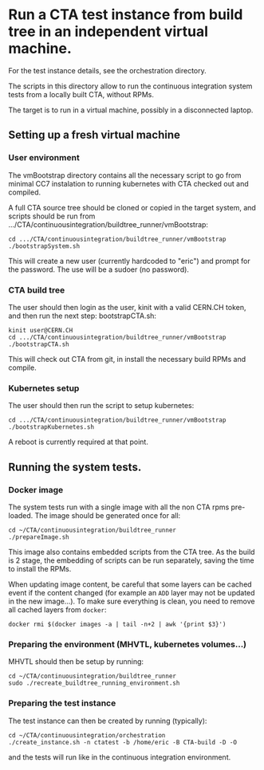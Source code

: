 # Run a CTA test instance from build tree in an independent virtual machine.

For the test instance details, see the orchestration directory.

The scripts in this directory allow to run the continuous integration system tests from a locally built CTA, without RPMs.

The target is to run in a virtual machine, possibly in a disconnected laptop.

## Setting up a fresh virtual machine

### User environment

The vmBootstrap directory contains all the necessary script to go from minimal CC7 instalation to running kubernetes with CTA checked out and compiled.

A full CTA source tree should be cloned or copied in the target system, and scripts should be run from .../CTA/continuousintegration/buildtree_runner/vmBootstrap:

```
cd .../CTA/continuousintegration/buildtree_runner/vmBootstrap
./bootstrapSystem.sh
```

This will create a new user (currently hardcoded to "eric") and prompt for the password. The use will be a sudoer (no password).

### CTA build tree

The user should then login as the user, kinit with a valid CERN.CH token, and then run the next step: bootstrapCTA.sh:
```
kinit user@CERN.CH
cd .../CTA/continuousintegration/buildtree_runner/vmBootstrap
./bootstrapCTA.sh
```

This will check out CTA from git, in install the necessary build RPMs and compile.

### Kubernetes setup

The user should then run the script to setup kubernetes:
```
cd .../CTA/continuousintegration/buildtree_runner/vmBootstrap
./bootstrapKubernetes.sh
```

A reboot is currently required at that point.

## Running the system tests.

### Docker image

The system tests run with a single image with all the non CTA rpms pre-loaded. The image should be generated once for all:

```
cd ~/CTA/continuousintegration/buildtree_runner
./prepareImage.sh
```

This image also contains embedded scripts from the CTA tree. As the build is 2 stage, the embedding of scripts can be run separately, saving the time to install the RPMs.

When updating image content, be careful that some layers can be cached event if the content changed (for example an `ADD` layer may not be updated in the new image...). To make sure everything is clean, you need to remove all cached layers from `docker`:
```
docker rmi $(docker images -a | tail -n+2 | awk '{print $3}')
```

### Preparing the environment (MHVTL, kubernetes volumes...)

MHVTL should then be setup by running:

```
cd ~/CTA/continuousintegration/buildtree_runner
sudo ./recreate_buildtree_running_environment.sh
```

### Preparing the test instance

The test instance can then be created by running (typically):

```
cd ~/CTA/continuousintegration/orchestration
./create_instance.sh -n ctatest -b /home/eric -B CTA-build -D -O
```

and the tests will run like in the continuous integration environment.

